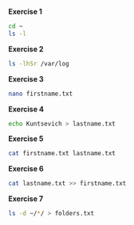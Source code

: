 **Exercise 1**
```bash
cd ~
ls -l
```

**Exercise 2**
```bash
ls -lhSr /var/log
```

**Exercise 3**
```bash
nano firstname.txt
```

**Exercise 4**
```bash
echo Kuntsevich > lastname.txt
```

**Exercise 5**
```bash
cat firstname.txt lastname.txt
```

**Exercise 6**
```bash
cat lastname.txt >> firstname.txt
```

**Exercise 7**
```bash
ls -d ~/*/ > folders.txt
```
